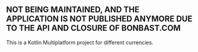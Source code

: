 ## NOT BEING MAINTAINED, AND THE APPLICATION IS NOT PUBLISHED ANYMORE DUE TO THE API AND CLOSURE OF BONBAST.COM

This is a Kotlin Multiplatform project for different currencies.
